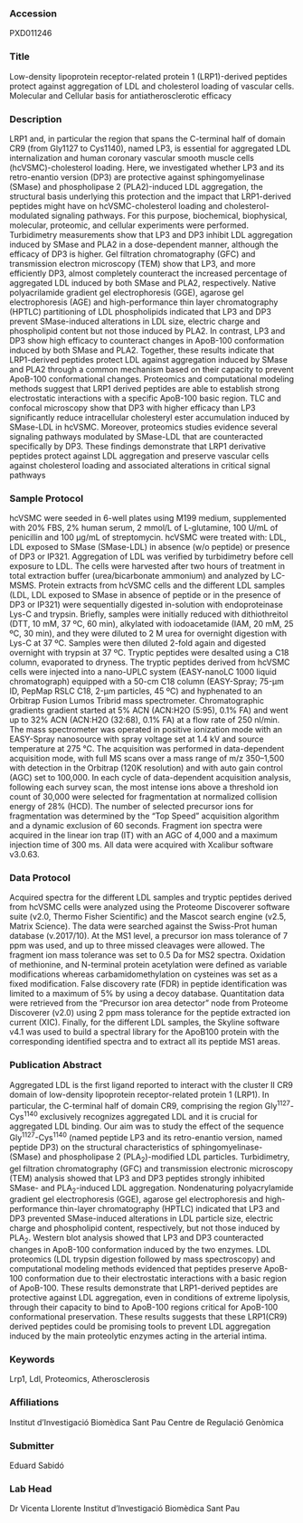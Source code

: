 ### Accession
PXD011246

### Title
Low-density lipoprotein receptor-related protein 1 (LRP1)-derived peptides protect against aggregation of LDL and cholesterol loading of vascular cells. Molecular and Cellular basis for antiatherosclerotic efficacy

### Description
LRP1 and, in particular the region that spans the C-terminal half of domain CR9 (from Gly1127 to Cys1140), named LP3, is essential for aggregated LDL internalization and human coronary vascular smooth muscle cells (hcVSMC)-cholesterol loading. Here, we investigated whether LP3 and its retro-enantio version (DP3) are protective against sphingomyelinase (SMase) and phospholipase 2 (PLA2)-induced LDL aggregation, the structural basis underlying this protection and the impact that LRP1-derived peptides might have on hcVSMC-cholesterol loading and cholesterol-modulated signaling pathways. For this purpose, biochemical, biophysical, molecular, proteomic, and cellular experiments were performed. Turbidimetry measurements show that LP3 and DP3 inhibit LDL aggregation induced by SMase and PLA2 in a dose-dependent manner, although the efficacy of DP3 is higher. Gel filtration chromatography (GFC) and transmission electron microscopy (TEM) show that LP3, and more efficiently DP3, almost completely counteract the increased percentage of aggregated LDL induced by both SMase and PLA2, respectively. Native polyacrilamide gradient gel electrophoresis (GGE), agarose gel electrophoresis (AGE) and high-performance thin layer chromatography (HPTLC) partitioning of LDL phospholipids indicated that LP3 and DP3 prevent SMase-induced alterations in LDL size, electric charge and phospholipid content but not those induced by PLA2. In contrast, LP3 and DP3 show high efficacy to counteract changes in ApoB-100 conformation induced by both SMase and PLA2. Together, these results indicate that LRP1-derived peptides protect LDL against aggregation induced by SMase and PLA2 through a common mechanism based on their capacity to prevent ApoB-100 conformational changes. Proteomics and computational modeling methods suggest that LRP1 derived peptides are able to establish strong electrostatic interactions with a specific ApoB-100 basic region. TLC and confocal microscopy show that DP3 with higher efficacy than LP3 significantly reduce intracellular cholesteryl ester accumulation induced by SMase-LDL in hcVSMC. Moreover, proteomics studies evidence several signaling pathways modulated by SMase-LDL that are counteracted specifically by DP3. These findings demonstrate that LRP1 derivative peptides protect against LDL aggregation and preserve vascular cells against cholesterol loading and associated alterations in critical signal pathways

### Sample Protocol
hcVSMC were seeded in 6-well plates using M199 medium, supplemented with 20% FBS, 2% human serum, 2 mmol/L of L-glutamine, 100 U/mL of penicillin and 100 μg/mL of streptomycin. hcVSMC were treated with: LDL, LDL exposed to SMase (SMase-LDL) in absence (w/o peptide) or presence of DP3 or IP321. Aggregation of LDL was verified by turbidimetry before cell exposure to LDL. The cells were harvested after two hours of treatment in total extraction buffer (urea/bicarbonate ammonium) and analyzed by LC-MSMS.  Protein extracts from hcVSMC cells and the different LDL samples (LDL, LDL exposed to SMase in absence of peptide or in the presence of DP3 or IP321) were sequentially digested in-solution with endoproteinase Lys-C and trypsin. Briefly, samples were initially reduced with dithiothreitol (DTT, 10 mM, 37 ºC, 60 min), alkylated with iodoacetamide (IAM, 20 mM, 25 ºC, 30 min), and they were diluted to 2 M urea for overnight digestion with Lys-C at 37 ºC. Samples were then diluted 2-fold again and digested overnight with trypsin at 37 ºC. Tryptic peptides were desalted using a C18 column, evaporated to dryness.  The tryptic peptides derived from hcVSMC cells were injected into a nano-UPLC system (EASY-nanoLC 1000 liquid chromatograph) equipped with a 50-cm C18 column (EASY-Spray; 75-µm ID, PepMap RSLC C18, 2-µm particles, 45 ºC) and hyphenated to an Orbitrap Fusion Lumos Tribrid mass spectrometer. Chromatographic gradients gradient started at 5% ACN (ACN:H2O (5:95), 0.1% FA) and went up to 32% ACN (ACN:H2O (32:68), 0.1% FA) at a flow rate of 250 nl/min. The mass spectrometer was operated in positive ionization mode with an EASY-Spray nanosource with spray voltage set at 1.4 kV and source temperature at 275 °C. The acquisition was performed in data-dependent acquisition mode, with full MS scans over a mass range of m/z 350–1,500 with detection in the Orbitrap (120K resolution) and with auto gain control (AGC) set to 100,000. In each cycle of data-dependent acquisition analysis, following each survey scan, the most intense ions above a threshold ion count of 30,000 were selected for fragmentation at normalized collision energy of 28% (HCD). The number of selected precursor ions for fragmentation was determined by the “Top Speed” acquisition algorithm and a dynamic exclusion of 60 seconds. Fragment ion spectra were acquired in the linear ion trap (IT) with an AGC of 4,000 and a maximum injection time of 300 ms. All data were acquired with Xcalibur software v3.0.63.

### Data Protocol
Acquired spectra for the different LDL samples and tryptic peptides derived from hcVSMC cells were analyzed using the Proteome Discoverer software suite (v2.0, Thermo Fisher Scientific) and the Mascot search engine (v2.5, Matrix Science). The data were searched against the Swiss-Prot human database (v.2017/10). At the MS1 level, a precursor ion mass tolerance of 7 ppm was used, and up to three missed cleavages were allowed. The fragment ion mass tolerance was set to 0.5 Da for MS2 spectra. Oxidation of methionine, and N-terminal protein acetylation were defined as variable modifications whereas carbamidomethylation on cysteines was set as a fixed modification. False discovery rate (FDR) in peptide identification was limited to a maximum of 5% by using a decoy database. Quantitation data were retrieved from the “Precursor ion area detector” node from Proteome Discoverer (v2.0) using 2 ppm mass tolerance for the peptide extracted ion current (XIC). Finally, for the different LDL samples, the Skyline software v4.1 was used to build a spectral library for the ApoB100 protein with the corresponding identified spectra and to extract all its peptide MS1 areas.

### Publication Abstract
Aggregated LDL is the first ligand reported to interact with the cluster II CR9 domain of low-density lipoprotein receptor-related protein 1 (LRP1). In particular, the C-terminal half of domain CR9, comprising the region Gly<sup>1127</sup>-Cys<sup>1140</sup> exclusively recognizes aggregated LDL and it is crucial for aggregated LDL binding. Our aim was to study the effect of the sequence Gly<sup>1127</sup>-Cys<sup>1140</sup> (named peptide LP3 and its retro-enantio version, named peptide DP3) on the structural characteristics of sphingomyelinase- (SMase) and phospholipase 2 (PLA<sub>2</sub>)-modified LDL particles. Turbidimetry, gel filtration chromatography (GFC) and transmission electronic microscopy (TEM) analysis showed that LP3 and DP3 peptides strongly inhibited SMase- and PLA<sub>2</sub>-induced LDL aggregation. Nondenaturing polyacrylamide gradient gel electrophoresis (GGE), agarose gel electrophoresis and high-performance thin-layer chromatography (HPTLC) indicated that LP3 and DP3 prevented SMase-induced alterations in LDL particle size, electric charge and phospholipid content, respectively, but not those induced by PLA<sub>2</sub>. Western blot analysis showed that LP3 and DP3 counteracted changes in ApoB-100 conformation induced by the two enzymes. LDL proteomics (LDL trypsin digestion followed by mass spectroscopy) and computational modeling methods evidenced that peptides preserve ApoB-100 conformation due to their electrostatic interactions with a basic region of ApoB-100. These results demonstrate that LRP1-derived peptides are protective against LDL aggregation, even in conditions of extreme lipolysis, through their capacity to bind to ApoB-100 regions critical for ApoB-100 conformational preservation. These results suggests that these LRP1(CR9) derived peptides could be promising tools to prevent LDL aggregation induced by the main proteolytic enzymes acting in the arterial intima.

### Keywords
Lrp1, Ldl, Proteomics, Atherosclerosis

### Affiliations
Institut d’Investigació Biomèdica Sant Pau
Centre de Regulació Genòmica

### Submitter
Eduard Sabidó

### Lab Head
Dr Vicenta Llorente
Institut d’Investigació Biomèdica Sant Pau


